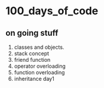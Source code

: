 # 100_days_of_code     
## on going stuff
1. classes and objects.
2. stack concept
3. friend function
4. operator overloading
5. function overloading
6. inheritance day1
